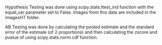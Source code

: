 Hypothesis Testing was done using scipy.stats.ttest_ind function with the equal_var parameter set to False. Images from this 
data are included in the imagesHT folder.

AB Testing was done by calculating the pooled estimate and the standard error of the estimate (of 2 proportions)
and then calculating the zscore and pvalue of using scipy.stats.norm.cdf function.
